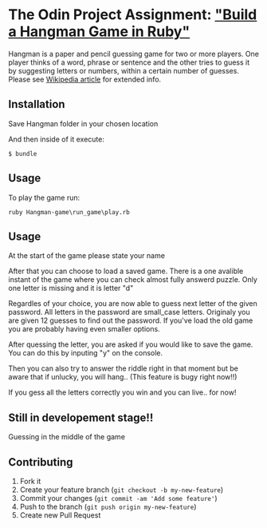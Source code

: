 # The Odin Project Assignment: ["Build a Hangman Game in Ruby"](https://www.theodinproject.com/courses/ruby-programming/lessons/file-i-o-and-serialization)

Hangman is a paper and pencil guessing game for two or more players. One player thinks of a word, phrase or sentence and the other tries to guess it by suggesting letters or numbers, within a certain number of guesses. Please see [Wikipedia article](https://en.wikipedia.org/wiki/Hangman_(game)) for extended info.

## Installation

Save Hangman folder in your chosen location

And then inside of it execute:

    $ bundle

## Usage

To play the game run:

    ruby Hangman-game\run_game\play.rb

## Usage

At the start of the game please state your name

After that you can choose to load a saved game.
	There is a one avalible instant of the game where you can check almost fully answerd puzzle. Only one letter is missing and it is letter "d"

Regardles of your choice, you are now able to guess next letter of the given password. All letters in the password are small_case letters. Originaly you are given 12 guesses to find out the password. If you've load the old game you are probably having even smaller options.

After quessing the letter, you are asked if you would like to save the game. You can do this by inputing "y" on the console.

Then you can also try to answer the riddle right in that moment but be aware that if unlucky, you will hang.. (This feature is bugy right now!!)

If you gess all the letters correctly you win and you can live.. for now!

## Still in developement stage!!

Guessing in the middle of the game

## Contributing

1. Fork it
2. Create your feature branch (`git checkout -b my-new-feature`)
3. Commit your changes (`git commit -am 'Add some feature'`)
4. Push to the branch (`git push origin my-new-feature`)
5. Create new Pull Request

